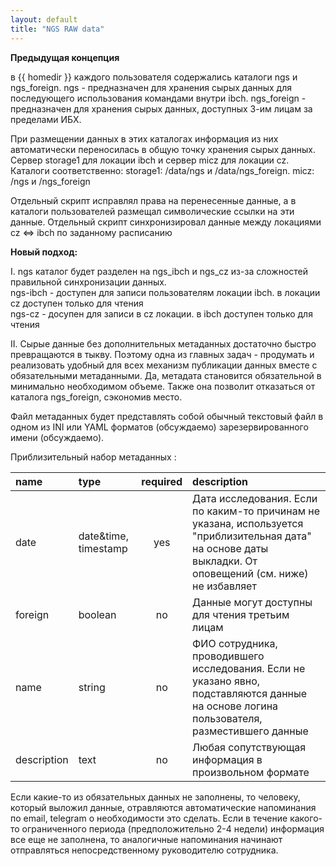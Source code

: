 ```yaml
---
layout: default
title: "NGS RAW data"
---
```


**Предыдущая концепция**

в {{ homedir }} каждого пользователя содержались каталоги ngs и ngs_foreign.
ngs - предназначен для хранения сырых данных для последующего использования командами внутри ibch.
ngs_foreign - предназначен для хранения сырых данных, доступных 3-им лицам за пределами ИБХ.

При размещении данных в этих каталогах информация из них автоматически переносилась в общую точку хранения сырых данных. Сервер storage1 для локации ibch и сервер micz для локации cz.
Каталоги соответственно:
 storage1: /data/ngs и /data/ngs_foreign.
 micz: /ngs и /ngs_foreign

Отдельный скрипт исправлял права на перенесенные данные, а в каталоги пользователей размещал символические ссылки на эти данные.
Отдельный скрипт синхронизировал данные между локациями cz <=> ibch по заданному расписанию

**Новый подход:**

I. ngs каталог будет разделен на ngs_ibch и ngs_cz из-за сложностей правильной синхронизации данных.<br/>
ngs-ibch - доступен для записи пользователям локации ibch. в локации cz доступен только для чтения<br/>
ngs-cz - досупен для записи в cz локации. в ibch доступен только для чтения

II. Сырые данные без дополнительных метаданных достаточно быстро превращаются в тыкву. Поэтому одна из главных задач - продумать и реализовать удобный для всех механизм публикации данных вместе с обязательными метаданными. Да, метадата становится обязательной в минимально необходимом объеме. Также она позволит отказаться от каталога ngs_foreign, сэкономив место.

Файл метаданных будет представлять собой обычный текстовый файл в одном из INI или YAML форматов (обсуждаемо) зарезервированного имени (обсуждаемо).

Приблизительный набор метаданных :

| name | type | required | description |
| :--- | :--- | :---: | :--- |
| date | date&time, timestamp | yes | Дата исследования. Если по каким-то причинам не указана, используется "приблизительная дата" на основе даты выкладки. От оповещений (см. ниже) не избавляет |
| foreign | boolean | no | Данные могут доступны для чтения третьим лицам |
| name | string | no | ФИО сотрудника, проводившего исследования. Если не указано явно, подставляются данные на основе логина пользователя, разместившего данные |
| description | text | no | Любая сопутствующая информация в произвольном формате |

Если какие-то из обязательных данных не заполнены, то человеку, который выложил данные, отравляются автоматические напоминания по email, telegram о необходимости это сделать. Если в течение какого-то ограниченного периода (предположительно 2-4 недели) информация все еще не заполнена, то аналогичные напоминания начинают отправляться непосредственному руководителю сотрудника.
